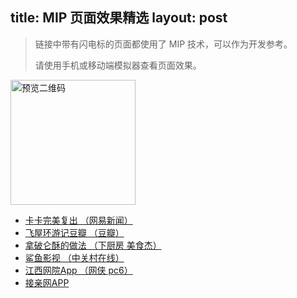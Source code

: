 title: MIP 页面效果精选
layout: post
---


> 链接中带有闪电标的页面都使用了 MIP 技术，可以作为开发参考。
>
> 请使用手机或移动端模拟器查看页面效果。


<img src="/static/img/demopage_5a0d649.png" alt="预览二维码" width="200" height="200">

- [卡卡完美复出 （网易新闻）](https://m.baidu.com/s?word=%E5%8D%A1%E5%8D%A1%E5%AE%8C%E7%BE%8E%E5%A4%8D%E5%87%BA)
- [飞屋环游记豆瓣 （豆瓣）](https://m.baidu.com/s?word=%E9%A3%9E%E5%B1%8B%E7%8E%AF%E6%B8%B8%E8%AE%B0%20%E8%B1%86%E7%93%A3)
- [拿破仑酥的做法 （下厨房 美食杰）](https://m.baidu.com/s?word=%E6%8B%BF%E7%A0%B4%E4%BB%91%E9%85%A5%E7%9A%84%E5%81%9A%E6%B3%95)
- [鲨鱼影视 （中关村在线）](https://m.baidu.com/s?word=%E9%B2%A8%E9%B1%BC%E5%BD%B1%E8%A7%86%E5%85%8D%E8%B4%B9%E4%B8%8B%E8%BD%BD%20zol)
- [江西网院App （网侠 pc6）](https://m.baidu.com/s?word=%E6%B1%9F%E8%A5%BF%E7%BD%91%E9%99%A2App)
- [接亲网APP](http://www.jieqinwang.com)
